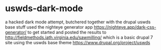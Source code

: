 # uswds-dark-mode
a hacked dark mode attempt, butchered together with the drupal uswds base stuff
used the nighteye generator app https://nighteye.app/dark-css-generator/ to get started and posted the results to http://fieldmethods.iath.virginia.edu/sawmilling/ which is a basic drupal 7 site using the uswds base theme https://www.drupal.org/project/uswds
